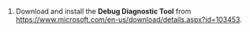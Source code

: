 1. Download and install the **Debug Diagnostic Tool** from <https://www.microsoft.com/en-us/download/details.aspx?id=103453>.
